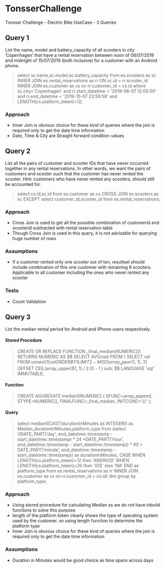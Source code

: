 # TonsserChallenge
Tonsser Challenge - Electric Bike UseCase - 3 Queries  

## Query 1
List the name, model and battery_capacity of all scooters in city ’Copenhagen’ that have a rental reservation between noon of 08/07/2019 and midnight of 15/07/2019 (both inclusive) for a customer with an Android phone.
  > select sc.name,sc.model,sc.battery_capacity from es.scooters as sc 
INNER JOIN es.rental_reservations as rr ON sc.id = rr.scooter_id 
INNER JOIN es.customer as cs on rr.customer_id = cs.id 
where sc.city='Copenhagen' and rr.start_datetime < '2019-08-07 12:00:00' 
and rr.end_datetime < '2019-15-07 23:59:59' and LENGTH(cs.platform_token)=12;
### Approach 
* Inner Join is obvious choice for these kind of queries where the join is required only to get the date time information
* Date, Time & City are Straight forward condition values 

## Query 2 
List all the pairs of customer and scooter IDs that have never occurred together in any rental reservations. In other words, we want the pairs of customers and scooter such that the customer has never rented the scooter. Hint: customers who have never rented any scooters, should still be accounted for.
  > select cs.id,sc.id from es.customer as cs CROSS JOIN es.scooters as sc EXCEPT 
select customer_id,scooter_id from es.rental_reservations;

### Approach 
* Cross Join is used to get all the possible combination of customerid and scooterid subtracted with rental reservation table
* Though Cross Join is used in this query, it is not advisable for querying huge number of rows 

### Assumptions 
* If a customer rented only one scooter out of ten, resultset should include combination of this one customer with remaining 9 scooters. Applicable to all customer including the ones who never rented any scooter

### Tests
* Count Validation 

## Query 3 
List the median rental period for Android and iPhone users respectively.
#### Stored Procedure
  > CREATE OR REPLACE FUNCTION _final_median(NUMERIC[])
   RETURNS NUMERIC AS
$$
   SELECT AVG(val)
   FROM (
     SELECT val
     FROM unnest($1) val
     ORDER BY 1
     LIMIT  2 - MOD(array_upper($1, 1), 2)
     OFFSET CEIL(array_upper($1, 1) / 2.0) - 1
   ) sub;
$$
LANGUAGE 'sql' IMMUTABLE;
 
 #### Function
  > CREATE AGGREGATE median1(NUMERIC) (
  SFUNC=array_append,
  STYPE=NUMERIC[],
  FINALFUNC=_final_median,
  INITCOND='{}'
);

#### Query
  > select median1(CAST(durationInMinutes as INTEGER)) as Median_durationInMinutes,platform_type from (select ((DATE_PART('day', end_datetime::timestamp - start_datetime::timestamp) * 24 +DATE_PART('hour', end_datetime::timestamp - start_datetime::timestamp)) * 60 + DATE_PART('minute', end_datetime::timestamp - start_datetime::timestamp)) as durationInMinutes,
CASE WHEN LENGTH(cs.platform_token)=12 then 'ANDRIOD' WHEN LENGTH(cs.platform_token)=20 then 'IOS' else 'NA' END as platform_type 
from es.rental_reservations as rr 
INNER JOIN es.customer as cs on rr.customer_id = cs.id) dim group by platform_type;

### Approach 
* Using stored procedure for calculating Median as we do not have inbuild functions to solve this purpose
* length of the platform token clearly shows the type of operating system used by the customer. so using length function to determine the platform type 
* Inner Join is obvious choice for these kind of queries where the join is required only to get the date time information

### Assumptions
* Duration in Minutes would be good choice as time spans across days 

